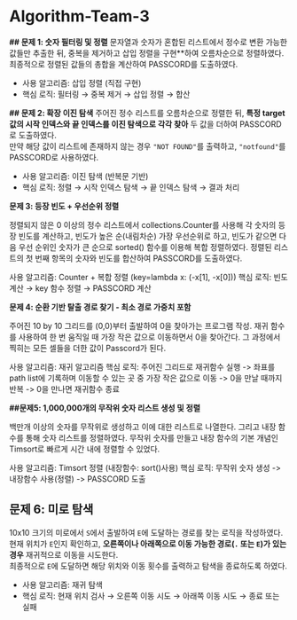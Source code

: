 # Algorithm-Team-3
**## 문제 1: 숫자 필터링 및 정렬**
문자열과 숫자가 혼합된 리스트에서 정수로 변환 가능한 값들만 추출한 뒤, 중복을 제거하고 삽입 정렬을 구현**하여 오름차순으로 정렬하였다.  
최종적으로 정렬된 값들의 총합을 계산하여 PASSCORD를 도출하였다.
- 사용 알고리즘: 삽입 정렬 (직접 구현)
- 핵심 로직: 필터링 → 중복 제거 → 삽입 정렬 → 합산


**## 문제 2: 확장 이진 탐색**
주어진 정수 리스트를 오름차순으로 정렬한 뒤, **특정 target 값의 시작 인덱스와 끝 인덱스를 이진 탐색으로 각각 찾아** 두 값을 더하여 PASSCORD로 도출하였다.  
만약 해당 값이 리스트에 존재하지 않는 경우 `"NOT FOUND"`를 출력하고, `"notfound"`를 PASSCORD로 사용하였다.

- 사용 알고리즘: 이진 탐색 (반복문 기반)
- 핵심 로직: 정렬 → 시작 인덱스 탐색 → 끝 인덱스 탐색 → 결과 처리


**문제 3: 등장 빈도 + 우선순위 정렬**

정렬되지 않은 0 이상의 정수 리스트에서 collections.Counter를 사용해 각 숫자의 등장 빈도를 계산하고,
빈도가 높은 순(내림차순) 가장 우선순위로 하고, 빈도가 같으면 다음 우선 순위인 숫자가 큰 순으로 sorted() 함수를 이용해 복합 정렬하였다. 
정렬된 리스트의 첫 번째 항목의 숫자와 빈도를 합산하여 PASSCORD를 도출하였다.

사용 알고리즘: Counter + 복합 정렬 (key=lambda x: (-x[1], -x[0]))
핵심 로직: 빈도 계산 → key 함수 정렬 → PASSCORD 계산


**문제 4: 순환 기반 탈출 경로 찾기 - 최소 경로 가중치 포함**

주어진 10 by 10 그리드를 (0,0)부터 출발하여 0을 찾아가는 프로그램 작성.
재귀 함수를 사용하여 한 번 움직일 때 가장 작은 값으로 이동하면서 0을 찾아간다. 그 과정에서 찍히는 모든 셀들을 더한 값이 Passcord가 된다.

사용 알고리즘: 재귀 알고리즘
핵심 로직: 주어진 그리드로 재귀함수 실행 -> 좌표를 path list에 기록하며 이동할 수 있는 곳 중 가장 작은 값으로 이동 -> 0을 만날 때까지 반복 -> 0을 만나면 재귀함수 종료



**##문제5: 1,000,000개의 무작위 숫자 리스트 생성 및 정렬**

백만개 이상의 숫자를 무작위로 생성하고 이에 대한 리스트로 나열한다. 그리고 내장 함수를 통해 숫자 리스트를 정렬하였다.
무작위 숫자를 만들고 내장 함수의 기본 개념인 Timsort로 빠르게 시간 내에 정렬할 수 있었다.

사용 알고리즘: Timsort 정렬 (내장함수: sort()사용) 
핵심 로직: 무작위 숫자 생성 -> 내장함수 사용(정렬) -> PASSCORD 도출 


## 문제 6: 미로 탐색 
10x10 크기의 미로에서 `S`에서 출발하여 `E`에 도달하는 경로를 찾는 로직을 작성하였다.  
현재 위치가 `E`인지 확인하고, **오른쪽이나 아래쪽으로 이동 가능한 경로(`.` 또는 `E`)가 있는 경우** 재귀적으로 이동을 시도한다.  
최종적으로 `E`에 도달하면 해당 위치와 이동 횟수를 출력하고 탐색을 종료하도록 하였다.

- 사용 알고리즘: 재귀 탐색
- 핵심 로직: 현재 위치 검사 → 오른쪽 이동 시도 → 아래쪽 이동 시도 → 종료 또는 실패

